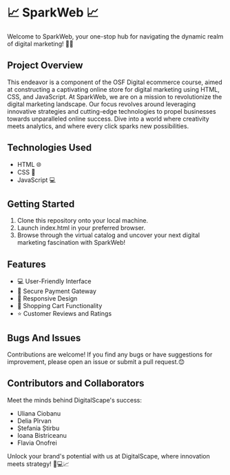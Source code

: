 <h1>📈 SparkWeb 📈</h1>
<p>Welcome to SparkWeb, your one-stop hub for navigating the dynamic realm of digital marketing! 🚀📱</p>

<h2>Project Overview</h2>
<p>This endeavor is a component of the OSF Digital ecommerce course, aimed at constructing a captivating online store for digital marketing using HTML, CSS, and JavaScript. At SparkWeb, we are on a mission to revolutionize the digital marketing landscape. Our focus revolves around leveraging innovative strategies and cutting-edge technologies to propel businesses towards unparalleled online success. Dive into a world where creativity meets analytics, and where every click sparks new possibilities.</p>

<h2>Technologies Used</h2>
<ul>
  <li>HTML 🌐</li>
  <li>CSS 🎨</li>
  <li>JavaScript 💻</li>
</ul>

<h2>Getting Started</h2>
<ol>
  <li>Clone this repository onto your local machine.</li>
  <li>Launch index.html in your preferred browser.</li>
  <li>Browse through the virtual catalog and uncover your next digital marketing fascination with SparkWeb!</li>
</ol>

<h2>Features</h2>
<ul>
  <li>💻 User-Friendly Interface</li>
  <li>🔐 Secure Payment Gateway</li>
  <li>📱 Responsive Design</li>
  <li>🛒 Shopping Cart Functionality</li>
  <li>⭐️ Customer Reviews and Ratings</li>
</ul>

<h2>Bugs And Issues</h2>
<p>Contributions are welcome! If you find any bugs or have suggestions for improvement, please open an issue or submit a pull request.😊</p>

<h2>Contributors and Collaborators</h2>
<p>Meet the minds behind DigitalScape's success:</p>
<ul>
  <li>Uliana Ciobanu</li>
  <li>Delia Pîrvan</li>
  <li>Ștefania Știrbu</li>
  <li>Ioana Bistriceanu</li>
  <li>Flavia Onofrei</li>
</ul>

<p>Unlock your brand's potential with us at DigitalScape, where innovation meets strategy! 🌟💻📈</p>
